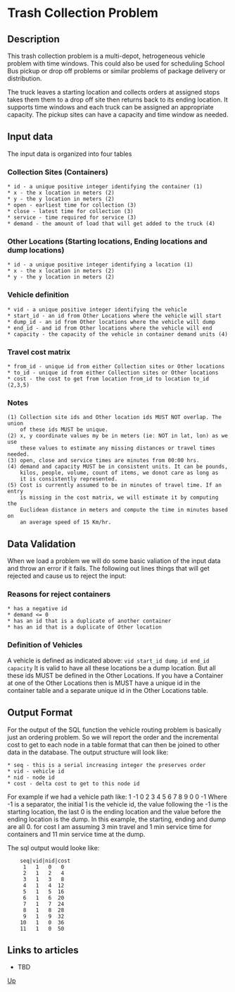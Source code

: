 # Trash Collection Problem

## Description

This trash collection problem is a multi-depot, hetrogeneous vehicle problem
with time windows. This could also be used for scheduling School Bus pickup or
drop off problems or similar problems of package delivery or distribution.

The truck leaves a starting location and collects orders at assigned stops
takes them them to a drop off site then returns back to its ending location.
It supports time windows and each truck can be assigned an appropriate
capacity. The pickup sites can have a capacity and time window as needed.

## Input data

The input data is organized into four tables

### Collection Sites (Containers)
    * id - a unique positive integer identifying the container (1)
    * x - the x location in meters (2)
    * y - the y location in meters (2)
    * open - earliest time for collection (3)
    * close - latest time for collection (3)
    * service - time required for service (3)
    * demand - the amount of load that will get added to the truck (4)

### Other Locations (Starting locations, Ending locations and dump locations)
    * id - a unique positive integer identifying a location (1)
    * x - the x location in meters (2)
    * y - the y location in meters (2)

### Vehicle definition
    * vid - a unique positive integer identifying the vehicle
    * start_id - an id from Other Locations where the vehicle will start
    * dump_id - an id from Other locations where the vehicle will dump
    * end_id - and id from Other locations where the vehicle will end
    * capacity - the capacity of the vehicle in container demand units (4)

### Travel cost matrix
    * from_id - unique id from either Collection sites or Other locations
    * to_id - unique id from either Collection sites or Other locations
    * cost - the cost to get from location from_id to location to_id (2,3,5)

### Notes
    (1) Collection site ids and Other location ids MUST NOT overlap. The union
        of these ids MUST be unique.
    (2) x, y coordinate values my be in meters (ie: NOT in lat, lon) as we use
        these values to estimate any missing distances or travel times needed.
    (3) open, close and service times are minutes from 00:00 hrs.
    (4) demand and capacity MUST be in consistent units. It can be pounds,
        kilos, people, volume, count of items, we donot care as long as
        it is consistently represented.
    (5) Cost is currently assumed to be in minutes of travel time. If an entry
        is missing in the cost matrix, we will estimate it by computing the
        Euclidean distance in meters and compute the time in minutes based on
        an average speed of 15 Km/hr.

## Data Validation

When we load a problem we will do some basic valiation of the input data and
throw an error if it fails. The following out lines things that will get
rejected and cause us to reject the input:

### Reasons for reject containers

    * has a negative id
    * demand <= 0
    * has an id that is a duplicate of another container
    * has an id that is a duplicate of Other location

### Definition of Vehicles

A vehicle is defined as indicated above: ``vid start_id dump_id end_id capacity``
It is valid to have all these locations be a dump location. But all these ids
MUST be defined in the Other Locations. If you have a Container at one of the
Other Locations then is MUST have a unique id in the container table and a
separate unique id in the Other Locations table.

## Output Format

For the output of the SQL function the vehicle routing problem is basically
just an ordering problem. So we will report the order and the incremental cost
to get to each node in a table format that can then be joined to other data
in the database. The output structure will look like:

    * seq - this is a serial increasing integer the preserves order
    * vid - vehicle id
    * nid - node id
    * cost - delta cost to get to this node id

For example if we had a vehicle path like: 1 -1 0 2 3 4 5 6 7 8 9 0 0 -1
Where -1 is a separator, the initial 1 is the vehicle id, the value following
the -1 is the starting location, the last 0 is the ending location and the
value before the ending location is the dump. In this example, the starting,
ending and dump are all 0. for cost I am assuming 3 min travel and 1 min
service time for containers and 11 min service time at the dump.

The sql output would looke like:

```
    seq|vid|nid|cost
     1   1   0   0
     2   1   2   4
     3   1   3   8
     4   1   4  12
     5   1   5  16
     6   1   6  20
     7   1   7  24
     8   1   8  28
     9   1   9  32
    10   1   0  36
    11   1   0  50
```


## Links to articles

* TBD


[Up](./README.md)
